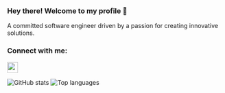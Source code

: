 ### Hey there! Welcome to my profile 👋

A committed software engineer driven by a passion for creating innovative solutions.



 <h3 align="left">Connect with me:</h3>
<p align="left">
  <a href="https://www.linkedin.com/in/wassim-aloui/" target="blank"><img align="center" src="https://raw.githubusercontent.com/rahuldkjain/github-profile-readme-generator/master/src/images/icons/Social/linked-in-alt.svg" height="25" width="25" alt="wassim-aloui" /></a>
</p> 


![GitHub stats](https://github-readme-stats.vercel.app/api?username=Wassim-Aloui&count_private=true&show_icons=true&theme=radical)
![Top languages](https://github-readme-stats.vercel.app/api/top-langs/?username=Wassim-Aloui&show_icons=true&theme=radical)





